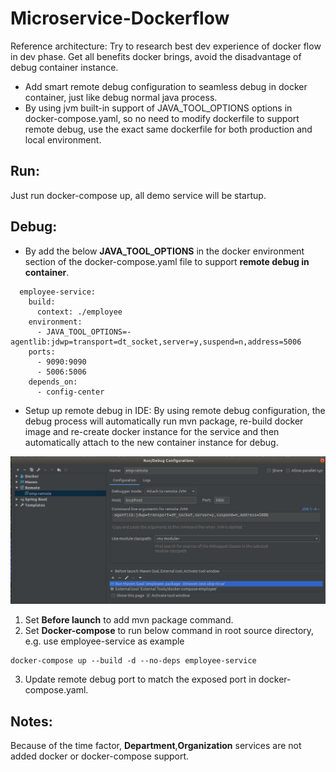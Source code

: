 # Microservice-Dockerflow
Reference architecture: Try to research best dev experience of docker flow in dev phase. 
Get all benefits docker brings, avoid the disadvantage of debug container instance.  

- Add smart remote debug configuration to seamless debug in docker container, just like debug normal java process.
- By using jvm built-in support of JAVA_TOOL_OPTIONS options in docker-compose.yaml, so no need to modify dockerfile to support remote debug, use the exact same dockerfile for both production and local environment.

## Run:
Just run docker-compose up, all demo service will be startup.

## Debug:

- By add the below **JAVA_TOOL_OPTIONS** in the docker environment section of the docker-compose.yaml file to support **remote debug in container**.

```
  employee-service:
    build:
      context: ./employee
    environment:
      - JAVA_TOOL_OPTIONS=-agentlib:jdwp=transport=dt_socket,server=y,suspend=n,address=5006
    ports:
      - 9090:9090
      - 5006:5006
    depends_on:
      - config-center
```

- Setup up remote debug in IDE:
By using remote debug configuration, the debug process will automatically run mvn package, re-build docker image and re-create docker instance for the service and then automatically attach to the new container instance for debug.

![Demo setting](Remote-debug-Employee-service-demo.jpg)
  1. Set **Before launch** to add mvn package command.
  2. Set **Docker-compose** to run below command in root source directory, e.g. use employee-service as example
  ```
  docker-compose up --build -d --no-deps employee-service
  ```
  3. Update remote debug port to match the exposed port in docker-compose.yaml.

## Notes:
Because of the time factor, **Department**,**Organization** services are not added docker or docker-compose support.

